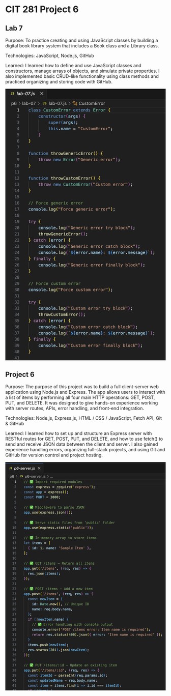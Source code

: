 # CIT 281 Project 6

## Lab 7
Purpose: To practice creating and using JavaScript classes by building a digital book library system that includes a Book class and a Library class.

Technologies: JavaScript, Node.js, GitHub

Learned: I learned how to define and use JavaScript classes and constructors, manage arrays of objects, and simulate private properties. I also implemented basic CRUD-like functionality using class methods and practiced organizing and storing code with GitHub.


![Project 6 Screenshot](lab6-screenshot.png)

## Project 6
Purpose:
The purpose of this project was to build a full client-server web application using Node.js and Express. The app allows users to interact with a list of items by performing all four main HTTP operations: GET, POST, PUT, and DELETE. It was designed to give hands-on experience working with server routes, APIs, error handling, and front-end integration.

Technologies: Node.js, Express.js, HTML / CSS / JavaScript, Fetch API, Git & GitHub

Learned: I learned how to set up and structure an Express server with RESTful routes for GET, POST, PUT, and DELETE, and how to use fetch() to send and receive JSON data between the client and server. I also gained experience handling errors, organizing full-stack projects, and using Git and GitHub for version control and project hosting.


![Project 6 Screenshot](p6-screenshot.png)
